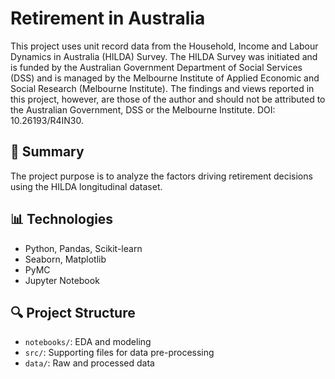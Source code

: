 # Retirement in Australia

This project uses unit record data from the Household, Income and Labour Dynamics in Australia (HILDA) Survey. The HILDA Survey was initiated and is funded by the Australian Government Department of Social Services (DSS) and is managed by the Melbourne Institute of Applied Economic and Social Research (Melbourne Institute). The findings and views reported in this project, however, are those of the author and should not be attributed to the Australian Government, DSS or the Melbourne Institute. DOI: 10.26193/R4IN30.


## 📌 Summary
The project purpose is to analyze the factors driving retirement decisions using the HILDA longitudinal dataset.

## 📊 Technologies
- Python, Pandas, Scikit-learn
- Seaborn, Matplotlib
- PyMC
- Jupyter Notebook

## 🔍 Project Structure
- `notebooks/`: EDA and modeling
- `src/`: Supporting files for data pre-processing
- `data/`: Raw and processed data

